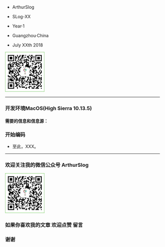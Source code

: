 * ArthurSlog
* SLog-XX
* Year·1

* Guangzhou·China
* July XXth 2018

![关注微信公众号“ArthurSlog”](https://github.com/BlessedChild/LogofAxu/blob/master/images/icon_128.jpg?raw=true "微信扫描二维码，关注我的公众号")



---

### 开发环境MacOS(High Sierra 10.13.5)

#### 需要的信息和信息源：

### 开始编码

* 至此，XXX。

---

### 欢迎关注我的微信公众号 ArthurSlog

![ArthurSlog](https://github.com/BlessedChild/LogofAxu/blob/master/images/icon_128.jpg?raw=true "微信扫描二维码，关注我的公众号")

### 如果你喜欢我的文章 欢迎点赞 留言
### 谢谢
